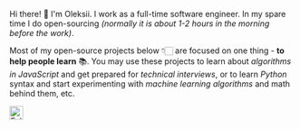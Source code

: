 Hi there! 👋 I'm Oleksii. I work as a full-time software engineer. In my spare time I do open-sourcing _(normally it is about 1-2 hours in the morning before the work)_.

Most of my open-source projects below 👇🏻 are focused on one thing -  **to help people learn** 📚. You may use these projects to learn about _algorithms in JavaScript_ and get prepared for _technical interviews_, or to learn _Python_ syntax and start experimenting with _machine learning algorithms_ and math behind them, etc.

<a href="https://twitter.com/Trekhleb" alt="Follow me on Twitter">
  <img
    width="24"
    title="Follow me on Twitter"
    src="https://raw.githubusercontent.com/trekhleb/trekhleb/master/assets/icons/twitter.svg"
  />
</a>
